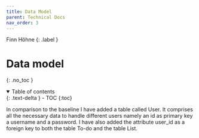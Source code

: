```yaml
---
title: Data Model
parent: Technical Docs
nav_order: 3
---
```


Finn Höhne
{: .label }

# Data model
{: .no_toc }

<details open markdown="block">
  <summary>
    Table of contents
  </summary>
  {: .text-delta }
- TOC
{:toc}
</details>


In comparison to the baseline I have added a table called User. It comprises all the necessary data to handle different users namely an id as primary key a username and a password.
I have also added the attribute user_id as a foreign key to both the table To-do and the table List.
